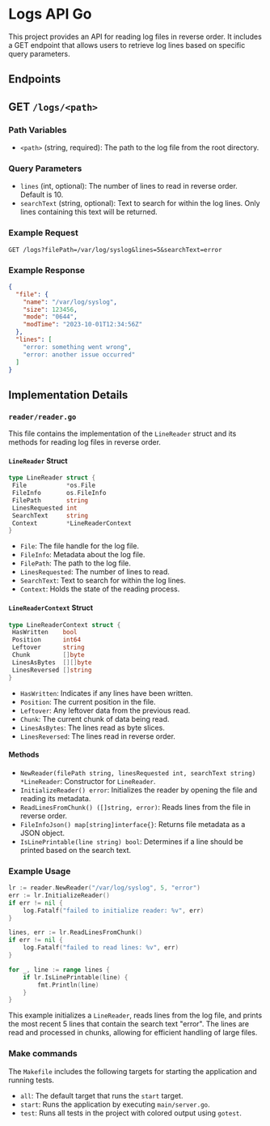 # Logs API Go

This project provides an API for reading log files in reverse order. It includes a GET endpoint that allows users to retrieve log lines based on specific query parameters.

## Endpoints

## GET `/logs/<path>`

### Path Variables
- `<path>` (string, required): The path to the log file from the root directory.

### Query Parameters
- `lines` (int, optional): The number of lines to read in reverse order. Default is 10.
- `searchText` (string, optional): Text to search for within the log lines. Only lines containing this text will be returned.

### Example Request
```
GET /logs?filePath=/var/log/syslog&lines=5&searchText=error
```

### Example Response
```json
{
  "file": {
    "name": "/var/log/syslog",
    "size": 123456,
    "mode": "0644",
    "modTime": "2023-10-01T12:34:56Z"
  },
  "lines": [
    "error: something went wrong",
    "error: another issue occurred"
  ]
}
```

## Implementation Details

### `reader/reader.go`

This file contains the implementation of the `LineReader` struct and its methods for reading log files in reverse order.

#### `LineReader` Struct

```go
type LineReader struct {
 File           *os.File
 FileInfo       os.FileInfo
 FilePath       string
 LinesRequested int
 SearchText     string
 Context        *LineReaderContext
}
```

- `File`: The file handle for the log file.
- `FileInfo`: Metadata about the log file.
- `FilePath`: The path to the log file.
- `LinesRequested`: The number of lines to read.
- `SearchText`: Text to search for within the log lines.
- `Context`: Holds the state of the reading process.

#### `LineReaderContext` Struct

```go
type LineReaderContext struct {
 HasWritten    bool
 Position      int64
 Leftover      string
 Chunk         []byte
 LinesAsBytes  [][]byte
 LinesReversed []string
}
```

- `HasWritten`: Indicates if any lines have been written.
- `Position`: The current position in the file.
- `Leftover`: Any leftover data from the previous read.
- `Chunk`: The current chunk of data being read.
- `LinesAsBytes`: The lines read as byte slices.
- `LinesReversed`: The lines read in reverse order.

#### Methods

- `NewReader(filePath string, linesRequested int, searchText string) *LineReader`: Constructor for `LineReader`.
- `InitializeReader() error`: Initializes the reader by opening the file and reading its metadata.
- `ReadLinesFromChunk() ([]string, error)`: Reads lines from the file in reverse order.
- `FileInfoJson() map[string]interface{}`: Returns file metadata as a JSON object.
- `IsLinePrintable(line string) bool`: Determines if a line should be printed based on the search text.

### Example Usage

```go
lr := reader.NewReader("/var/log/syslog", 5, "error")
err := lr.InitializeReader()
if err != nil {
    log.Fatalf("failed to initialize reader: %v", err)
}

lines, err := lr.ReadLinesFromChunk()
if err != nil {
    log.Fatalf("failed to read lines: %v", err)
}

for _, line := range lines {
    if lr.IsLinePrintable(line) {
        fmt.Println(line)
    }
}
```

This example initializes a `LineReader`, reads lines from the log file, and prints the most recent 5 lines that contain the search text "error".  The lines are read and processed in chunks, allowing for efficient handling of large files.

### Make commands

The `Makefile` includes the following targets for starting the application and running tests.

- `all`: The default target that runs the `start` target.
- `start`: Runs the application by executing `main/server.go`.
- `test`: Runs all tests in the project with colored output using `gotest`.
